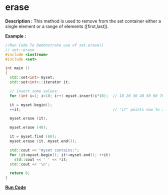 # erase

**Description :**
    This method is used to remove from the set container either a single element or a range of elements ([first,last]).

**Example :**
```cpp
//Run Code To Demonstrate use of set.erase()
// set::erase
#include <iostream>
#include <set>

int main ()
{
  std::set<int> myset;
  std::set<int>::iterator it;

  // insert some values:
  for (int i=1; i<10; i++) myset.insert(i*10);  // 10 20 30 40 50 60 70 80 90

  it = myset.begin();
  ++it;                                         // "it" points now to 20

  myset.erase (it);

  myset.erase (40);

  it = myset.find (60);
  myset.erase (it, myset.end());

  std::cout << "myset contains:";
  for (it=myset.begin(); it!=myset.end(); ++it)
    std::cout << ' ' << *it;
  std::cout << '\n';

  return 0;
}
```

**[Run Code](https://ideone.com/uT2lM7)**